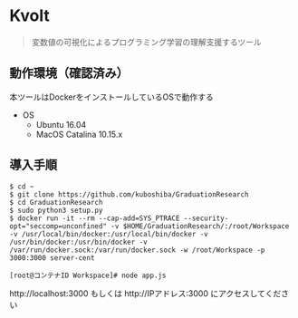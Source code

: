 # Kvolt
> 変数値の可視化によるプログラミング学習の理解支援するツール

## 動作環境（確認済み）
本ツールはDockerをインストールしているOSで動作する

- OS
  - Ubuntu 16.04
  - MacOS Catalina 10.15.x

## 導入手順
```
$ cd ~
$ git clone https://github.com/kuboshiba/GraduationResearch
$ cd GraduationResearch
$ sudo python3 setup.py
$ docker run -it --rm --cap-add=SYS_PTRACE --security-opt="seccomp=unconfined" -v $HOME/GraduationResearch/:/root/Workspace -v /usr/local/bin/docker:/usr/local/bin/docker -v /usr/bin/docker:/usr/bin/docker -v /var/run/docker.sock:/var/run/docker.sock -w /root/Workspace -p 3000:3000 server-cent

[root@コンテナID Workspace]# node app.js
```
http://localhost:3000
もしくは
http://IPアドレス:3000
にアクセスしてください
